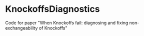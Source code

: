 # KnockoffsDiagnostics
Code for paper "When Knockoffs fail: diagnosing and fixing non-exchangeability of Knockoffs"
